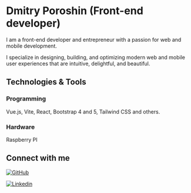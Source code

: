 # Dmitry Poroshin (Front-end developer)

I am a front-end developer and entrepreneur with a passion for web and mobile development.

I specialize in designing, building, and optimizing modern web and mobile user experiences that are intuitive, delightful, and beautiful.

## Technologies & Tools

### Programming

Vue.js, Vite, React, Bootstrap 4 and 5, Tailwind CSS and others.

### Hardware
Raspberry PI

## Connect with me

<p>
  <a href="https://github.com/poroshindm">
    <img aligh="center" alt="GitHub" src="https://img.shields.io/badge/Follow%20me%20on%20Github-informational?style=flat&logo=github&logoColor=E15718&color=black"/>
  </a>
</p>
<p>
  <a href="https://www.linkedin.com/in/dmitry-poroshin-0a8259258/">
    <img align="center" alt="Linkedin" src="https://img.shields.io/badge/Contact%20me%20on%20LinkedIn-informational?style=flat&logo=linkedin&logoColor=E15718&color=black"/>
  </a>
</p>

<!-- Resources -->
<!-- Shields: https://shields.io/ -->
